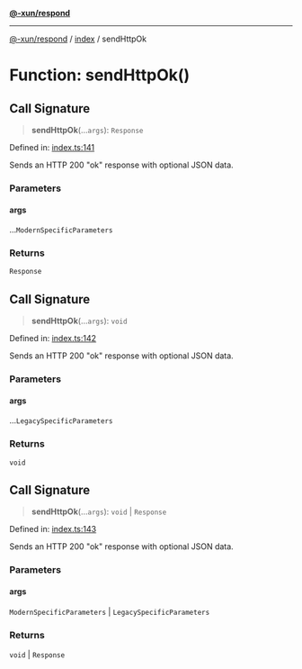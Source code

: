[**@-xun/respond**](../../README.md)

***

[@-xun/respond](../../README.md) / [index](../README.md) / sendHttpOk

# Function: sendHttpOk()

## Call Signature

> **sendHttpOk**(...`args`): `Response`

Defined in: [index.ts:141](https://github.com/Xunnamius/api-utils/blob/e8ce4963b8daa4c21bc4c8b9f74bbf11b683a0d4/packages/respond/src/index.ts#L141)

Sends an HTTP 200 "ok" response with optional JSON data.

### Parameters

#### args

...`ModernSpecificParameters`

### Returns

`Response`

## Call Signature

> **sendHttpOk**(...`args`): `void`

Defined in: [index.ts:142](https://github.com/Xunnamius/api-utils/blob/e8ce4963b8daa4c21bc4c8b9f74bbf11b683a0d4/packages/respond/src/index.ts#L142)

Sends an HTTP 200 "ok" response with optional JSON data.

### Parameters

#### args

...`LegacySpecificParameters`

### Returns

`void`

## Call Signature

> **sendHttpOk**(...`args`): `void` \| `Response`

Defined in: [index.ts:143](https://github.com/Xunnamius/api-utils/blob/e8ce4963b8daa4c21bc4c8b9f74bbf11b683a0d4/packages/respond/src/index.ts#L143)

Sends an HTTP 200 "ok" response with optional JSON data.

### Parameters

#### args

`ModernSpecificParameters` | `LegacySpecificParameters`

### Returns

`void` \| `Response`

